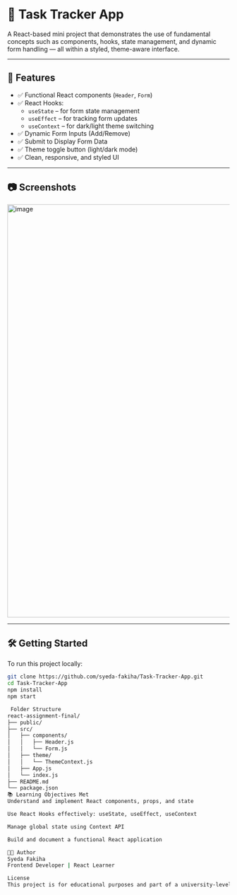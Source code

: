 # 📝 Task Tracker App

A React-based mini project that demonstrates the use of fundamental concepts such as components, hooks, state management, and dynamic form handling — all within a styled, theme-aware interface.

---

## 🚀 Features

- ✅ Functional React components (`Header`, `Form`)
- ✅ React Hooks:
  - `useState` – for form state management
  - `useEffect` – for tracking form updates
  - `useContext` – for dark/light theme switching
- ✅ Dynamic Form Inputs (Add/Remove)
- ✅ Submit to Display Form Data
- ✅ Theme toggle button (light/dark mode)
- ✅ Clean, responsive, and styled UI

---

## 📷 Screenshots

<img width="935" alt="image" src="https://github.com/user-attachments/assets/bdaf2001-6f76-41f1-b5ea-9ab893f39c09" />

---

## 🛠️ Getting Started

To run this project locally:

```bash
git clone https://github.com/syeda-fakiha/Task-Tracker-App.git
cd Task-Tracker-App
npm install
npm start

 Folder Structure
react-assignment-final/
├── public/
├── src/
│   ├── components/
│   │   ├── Header.js
│   │   └── Form.js
│   ├── theme/
│   │   └── ThemeContext.js
│   ├── App.js
│   └── index.js
├── README.md
└── package.json
📚 Learning Objectives Met
Understand and implement React components, props, and state

Use React Hooks effectively: useState, useEffect, useContext

Manage global state using Context API

Build and document a functional React application

👩‍💻 Author
Syeda Fakiha
Frontend Developer | React Learner

License
This project is for educational purposes and part of a university-level React fundamentals assignment.






